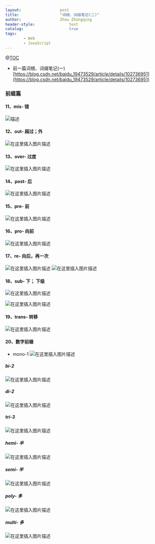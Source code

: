 ```yaml
---
layout:					post
title:					"词根、词缀笔记(二)"
author:					Zhou Zhongqing
header-style:				text
catalog:					true
tags:
		- Web
		- JavaScript
---
```

@[TOC](目录)
- 前一篇词根、词缀笔记(一)[https://blog.csdn.net/baidu_19473529/article/details/102736951](https://blog.csdn.net/baidu_19473529/article/details/102736951)
### 前缀篇
#### 11、mis- 错
![描述](https://i-blog.csdnimg.cn/blog_migrate/5f5f2da04e7327d4ba710c2d245a86e7.png)

#### 12、out- 超过；外
![在这里插入图片描述](https://i-blog.csdnimg.cn/blog_migrate/9d3dfc08aa255551c4a0da092bbb0556.png)
#### 13、over- 过度
![在这里插入图片描述](https://i-blog.csdnimg.cn/blog_migrate/48b7ece3ffb32e34edcb5383bed7c0e6.png)
#### 14、post- 后
![在这里插入图片描述](https://i-blog.csdnimg.cn/blog_migrate/024e29bfe5493768375fec3c02869149.png)
#### 15、pre- 前
![在这里插入图片描述](https://i-blog.csdnimg.cn/blog_migrate/01362ff3f7d07b01842dc62c16efaa27.png)
#### 16、pro- 向前
![在这里插入图片描述](https://i-blog.csdnimg.cn/blog_migrate/ad8bfb5f8d9c45ea2d03dffdfd6adcb1.png)
#### 17、re- 向后，再一次
![在这里插入图片描述](https://i-blog.csdnimg.cn/blog_migrate/859d0afdd98f155aa84452d6af0efe6e.png)
![在这里插入图片描述](https://i-blog.csdnimg.cn/blog_migrate/cbc66ec22df305c9977ffed97a6eeeb3.png)


#### 18、sub- 下； 下级
![在这里插入图片描述](https://i-blog.csdnimg.cn/blog_migrate/3d9260141001c9922b939f333dc9bad4.png)

![在这里插入图片描述](https://i-blog.csdnimg.cn/blog_migrate/ac4dcca68d0685a799999bbc2fd0028a.png)
#### 19、trans- 转移
![在这里插入图片描述](https://i-blog.csdnimg.cn/blog_migrate/5284f3493d72ae954e6cf2a7fd70d922.png)
#### 20、数字前缀
- mono-1
![在这里插入图片描述](https://i-blog.csdnimg.cn/blog_migrate/ef1bce062977e7f2de8c5f4af6f65a38.png)
##### bi-2
![在这里插入图片描述](https://i-blog.csdnimg.cn/blog_migrate/c2e60da3b5333cae9f4de541c3163e9a.png)
##### di-2
![在这里插入图片描述](https://i-blog.csdnimg.cn/blog_migrate/d8c8a41c8ad148f33905a38a9bc65ffb.png)
##### tri-3
![在这里插入图片描述](https://i-blog.csdnimg.cn/blog_migrate/b7c91d0ea51936373ed44e4ae2ab3688.png)
##### hemi- 半
![在这里插入图片描述](https://i-blog.csdnimg.cn/blog_migrate/92abb40cba9bbd906628766e9e0bd12a.png)
##### semi- 半
![在这里插入图片描述](https://i-blog.csdnimg.cn/blog_migrate/b5222b601f6b068f528a6401526ac489.png)
##### poly- 多
![在这里插入图片描述](https://i-blog.csdnimg.cn/blog_migrate/3efab94f788b523f80860b066615213f.png)
##### multi- 多
![在这里插入图片描述](https://i-blog.csdnimg.cn/blog_migrate/25db1c70e96ba9f75c49495a02efb07c.png)

